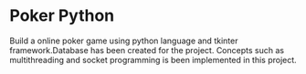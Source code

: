 # Poker Python
Build a online poker game using python language and tkinter framework.Database has been created for the project.
Concepts such as multithreading and socket programming is been implemented in this project.
